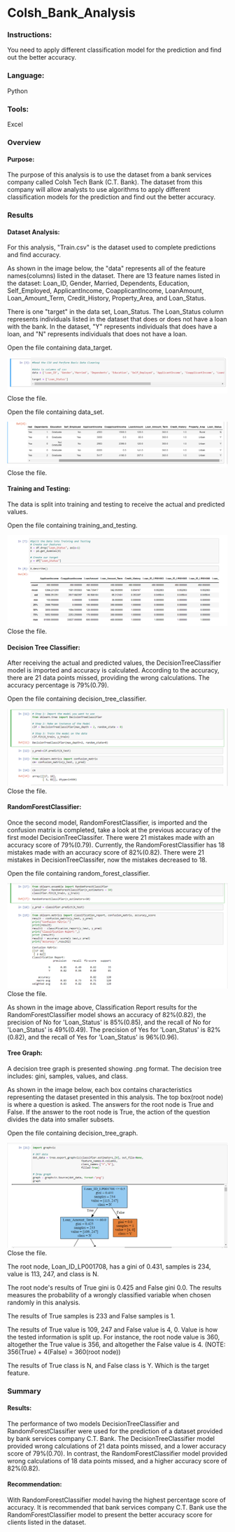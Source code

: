 # Colsh_Bank_Analysis

### Instructions:
You need to apply different classification model for the prediction and find out the better accuracy.

### Language: 
Python

### Tools: 
Excel

### Overview

#### Purpose:

The purpose of this analysis is to use the dataset from a bank services company called Colsh Tech Bank (C.T. Bank). The dataset from this company will allow analysts to use algorithms to apply different classification models for the prediction and find out the better accuracy. 

### Results

#### Dataset Analysis:

For this analysis, "Train.csv" is the dataset used to complete predictions and find accuracy.

As shown in the image below, the "data" represents all of the feature names(columns) listed in the dataset. There are 13 feature names listed in the dataset: Loan_ID, Gender, Married, Dependents, Education, Self_Employed, ApplicantIncome, CoapplicantIncome, LoanAmount, Loan_Amount_Term, Credit_History, Property_Area, and Loan_Status.

There is one "target" in the data set, Loan_Status. The Loan_Status column represents individuals listed in the dataset that does or does not have a loan with the bank. In the dataset, "Y" represents individuals that does have a loan, and "N" represents individuals that does not have a loan. 

Open the file containing data_target.

![data_target](/ColshBankAnalysis/Images/data_target.png)
Close the file.

Open the file containing data_set.

![data_set](/ColshBankAnalysis/Images/data_set.png)
Close the file.

  
  
#### Training and Testing:
  
The data is split into training and testing to receive the actual and predicted values.

Open the file containing training_and_testing.

![training_and_testing](/ColshBankAnalysis/Images/training_and_testing.png)
Close the file.



#### Decision Tree Classifier:

After receiving the actual and predicted values, the DecisionTreeClassifier model is imported and accuracy is calculated. According to the accuracy, there are 21 data points missed, providing the wrong calculations. The accuracy percentage is 79%(0.79).

Open the file containing decision_tree_classifier.

![decision_tree_classifier](/ColshBankAnalysis/Images/decision_tree_classifier.png)
Close the file.



#### RandomForestClassifier:

Once the second model, RandomForestClassifier, is imported and the confusion matrix is completed, take a look at the previous accuracy of the first model DecisionTreeClassifer. There were 21 mistakes made with an accuracy score of 79%(0.79). Currently, the RandomForestClassifier has 18 mistakes made with an accuracy score of 82%(0.82). There were 21 mistakes in DecisionTreeClassifer, now the mistakes decreased to 18. 

Open the file containing random_forest_classifier.

![random_forest_classifier](/ColshBankAnalysis/Images/random_forest_classifier.png)
Close the file.



As shown in the image above, Classification Report results for the RandomForestClassifier model shows an accuracy of 82%(0.82), the precision of No for 'Loan_Status' is 85%(0.85), and the recall 
of No for 'Loan_Status' is 49%(0.49). The precision of Yes for 'Loan_Status' is 82%(0.82), and the recall of Yes for 'Loan_Status' is 96%(0.96).


#### Tree Graph:

A decision tree graph is presented showing .png format. The decision tree includes: gini, samples, values, and class. 

As shown in the image below, each box contains characteristics representing the dataset presented in this analysis. The top box(root node) is where a question is asked. The answers for the root node is True and False. If the answer to the root node is True, the action of the question divides the data into smaller subsets. 

Open the file containing decision_tree_graph.

![decision_tree_graph](/ColshBankAnalysis/Images/decision_tree_graph.png)
Close the file.



The root node, Loan_ID_LP001708, has a gini of 0.431, samples is 234, value is 113, 247, and class is N. 

The root node's results of True gini is 0.425 and False gini 0.0. The results measures the probability of a wrongly classified variable when chosen randomly in this analysis. 

The results of True samples is 233 and False samples is 1. 

The results of True value is 109, 247 and False value is 4, 0. Value is how the tested information is split up. For instance, the root node value is 360, altogether the True value is 356, and altogether the False value is 4. (NOTE: 356(True) + 4(False) = 360(root node))

The results of True class is N, and False class is Y. Which is the target feature. 

### Summary

#### Results:

The performance of two models DecisionTreeClassifier and RandomForestClassifier were used for the prediction of a dataset provided by bank services company C.T. Bank.
The DecisionTreeClassifier model provided wrong calculations of 21 data points missed, and a lower accuracy score of 79%(0.70). In contrast, the RandomForestClassifier model provided wrong calculations of 18 data points missed, and a higher accuracy score of 82%(0.82).

#### Recommendation:

With RandomForestClassifier model having the highest percentage score of accuracy. It is recommended that bank services company C.T. Bank use the RandomForestClassifier model to present the better accuracy score for clients listed in the dataset.
